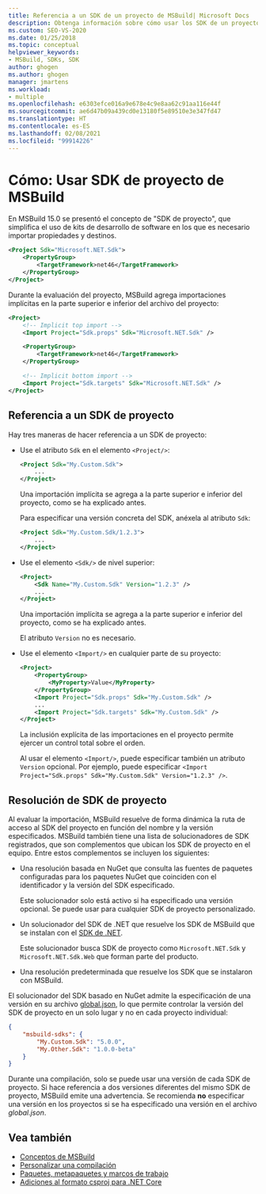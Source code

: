```yaml
---
title: Referencia a un SDK de un proyecto de MSBuild| Microsoft Docs
description: Obtenga información sobre cómo usar los SDK de un proyecto de MSBuild para simplificar el uso de los kits de desarrollo de software que requieren la importación de propiedades y destinos.
ms.custom: SEO-VS-2020
ms.date: 01/25/2018
ms.topic: conceptual
helpviewer_keywords:
- MSBuild, SDKs, SDK
author: ghogen
ms.author: ghogen
manager: jmartens
ms.workload:
- multiple
ms.openlocfilehash: e6303efce016a9e678e4c9e8aa62c91aa116e44f
ms.sourcegitcommit: ae6d47b09a439cd0e13180f5e89510e3e347fd47
ms.translationtype: HT
ms.contentlocale: es-ES
ms.lasthandoff: 02/08/2021
ms.locfileid: "99914226"
---
```

# <a name="how-to-use-msbuild-project-sdks"></a>Cómo: Usar SDK de proyecto de MSBuild

En MSBuild 15.0 se presentó el concepto de "SDK de proyecto", que simplifica el uso de kits de desarrollo de software en los que es necesario importar propiedades y destinos.

```xml
<Project Sdk="Microsoft.NET.Sdk">
    <PropertyGroup>
        <TargetFramework>net46</TargetFramework>
    </PropertyGroup>
</Project>
```

Durante la evaluación del proyecto, MSBuild agrega importaciones implícitas en la parte superior e inferior del archivo del proyecto:

```xml
<Project>
    <!-- Implicit top import -->
    <Import Project="Sdk.props" Sdk="Microsoft.NET.Sdk" />

    <PropertyGroup>
        <TargetFramework>net46</TargetFramework>
    </PropertyGroup>

    <!-- Implicit bottom import -->
    <Import Project="Sdk.targets" Sdk="Microsoft.NET.Sdk" />
</Project>
```

## <a name="reference-a-project-sdk"></a>Referencia a un SDK de proyecto

Hay tres maneras de hacer referencia a un SDK de proyecto:

- Use el atributo `Sdk` en el elemento `<Project/>`:

    ```xml
    <Project Sdk="My.Custom.Sdk">
        ...
    </Project>
    ```

    Una importación implícita se agrega a la parte superior e inferior del proyecto, como se ha explicado antes.
    
    Para especificar una versión concreta del SDK, anéxela al atributo `Sdk`:

    ```xml
    <Project Sdk="My.Custom.Sdk/1.2.3">
        ...
    </Project>
    ```

- Use el elemento `<Sdk/>` de nivel superior:

    ```xml
    <Project>
        <Sdk Name="My.Custom.Sdk" Version="1.2.3" />
        ...
    </Project>
   ```

   Una importación implícita se agrega a la parte superior e inferior del proyecto, como se ha explicado antes.
   
   El atributo `Version` no es necesario.

- Use el elemento `<Import/>` en cualquier parte de su proyecto:

    ```xml
    <Project>
        <PropertyGroup>
            <MyProperty>Value</MyProperty>
        </PropertyGroup>
        <Import Project="Sdk.props" Sdk="My.Custom.Sdk" />
        ...
        <Import Project="Sdk.targets" Sdk="My.Custom.Sdk" />
    </Project>
   ```

   La inclusión explícita de las importaciones en el proyecto permite ejercer un control total sobre el orden.

   Al usar el elemento `<Import/>`, puede especificar también un atributo `Version` opcional. Por ejemplo, puede especificar `<Import Project="Sdk.props" Sdk="My.Custom.Sdk" Version="1.2.3" />`.

## <a name="how-project-sdks-are-resolved"></a>Resolución de SDK de proyecto

Al evaluar la importación, MSBuild resuelve de forma dinámica la ruta de acceso al SDK del proyecto en función del nombre y la versión especificados.  MSBuild también tiene una lista de solucionadores de SDK registrados, que son complementos que ubican los SDK de proyecto en el equipo. Entre estos complementos se incluyen los siguientes:

- Una resolución basada en NuGet que consulta las fuentes de paquetes configuradas para los paquetes NuGet que coinciden con el identificador y la versión del SDK especificado.

   Este solucionador solo está activo si ha especificado una versión opcional. Se puede usar para cualquier SDK de proyecto personalizado.
   
- Un solucionador del SDK de .NET que resuelve los SDK de MSBuild que se instalan con el [SDK de .NET](/dotnet/core/sdk/).

   Este solucionador busca SDK de proyecto como `Microsoft.NET.Sdk` y `Microsoft.NET.Sdk.Web` que forman parte del producto.
   
- Una resolución predeterminada que resuelve los SDK que se instalaron con MSBuild.

El solucionador del SDK basado en NuGet admite la especificación de una versión en su archivo [global.json](/dotnet/core/tools/global-json), lo que permite controlar la versión del SDK de proyecto en un solo lugar y no en cada proyecto individual:

```json
{
    "msbuild-sdks": {
        "My.Custom.Sdk": "5.0.0",
        "My.Other.Sdk": "1.0.0-beta"
    }
}
```

Durante una compilación, solo se puede usar una versión de cada SDK de proyecto. Si hace referencia a dos versiones diferentes del mismo SDK de proyecto, MSBuild emite una advertencia. Se recomienda **no** especificar una versión en los proyectos si se ha especificado una versión en el archivo *global.json*.

## <a name="see-also"></a>Vea también

- [Conceptos de MSBuild](../msbuild/msbuild-concepts.md)
- [Personalizar una compilación](../msbuild/customize-your-build.md)
- [Paquetes, metapaquetes y marcos de trabajo](/dotnet/core/packages)
- [Adiciones al formato csproj para .NET Core](/dotnet/core/tools/csproj)
